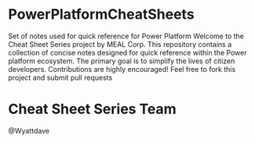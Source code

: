 # PowerPlatformCheatSheets
Set of notes used for quick reference for Power Platform
Welcome to the Cheat Sheet Series project by MEAL Corp. This repository contains a collection of concise notes designed for quick reference within the Power platform ecosystem. The primary goal is to simplify the lives of citizen developers. Contributions are highly encouraged! Feel free to fork this project and submit pull requests

# Cheat Sheet Series Team
@Wyattdave
